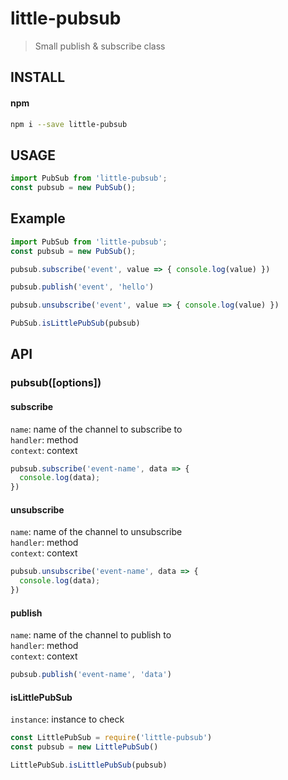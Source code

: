 # little-pubsub
> Small publish & subscribe class

## INSTALL

#### npm
```sh
npm i --save little-pubsub
```

## USAGE

```js
import PubSub from 'little-pubsub';
const pubsub = new PubSub();
```

## Example

```js
import PubSub from 'little-pubsub';
const pubsub = new PubSub();

pubsub.subscribe('event', value => { console.log(value) })

pubsub.publish('event', 'hello')

pubsub.unsubscribe('event', value => { console.log(value) })

PubSub.isLittlePubSub(pubsub)
```

## API
### pubsub([options])
#### subscribe
`name`: name of the channel to subscribe to<br>
`handler`: method<br>
`context`: context<br>
```js
pubsub.subscribe('event-name', data => {
  console.log(data);
})
```
#### unsubscribe
`name`: name of the channel to unsubscribe<br>
`handler`: method<br>
`context`: context<br>
```js
pubsub.unsubscribe('event-name', data => {
  console.log(data);
})
```

#### publish
`name`: name of the channel to publish to<br>
`handler`: method<br>
`context`: context<br>
```js
pubsub.publish('event-name', 'data')
```

#### isLittlePubSub
`instance`: instance to check<br>
```js
const LittlePubSub = require('little-pubsub')
const pubsub = new LittlePubSub()

LittlePubSub.isLittlePubSub(pubsub)
```
